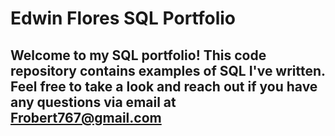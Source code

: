 # Edwin Flores SQL Portfolio 

## Welcome to my SQL portfolio! This code repository contains examples of SQL I've written. Feel free to take a look and reach out if you have any questions via email at Frobert767@gmail.com 
